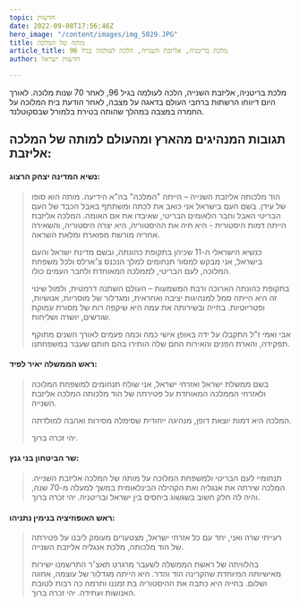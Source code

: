 ```yaml
---
topic: חדשות
date: 2022-09-08T17:56:46Z
hero_image: "/content/images/img_5029.JPG"
title: מותה של המלכה
article_title: מלכת בריטניה, אליזבת השנייה, הלכה לעולמה בגיל 96
author: חדשות ישראל

---
```

מלכת בריטניה, אליזבת השנייה, הלכה לעולמה בגיל 96, לאחר 70 שנות מלוכה. לאורך היום דיווחו הרשתות ברחבי העולם בדאגה על מצבה, לאחר הודעת בית המלוכה על החמרה במצבה במהלך שהותה בטירת בלמורל שבסקוטלנד.

## תגובות המנהיגים מהארץ ומהעולם למותה של המלכה אליזבת:

#### נשיא המדינה יצחק הרצוג:

> הוד מלכותה אליזבת השנייה – הייתה "המלכה" בה"א הידיעה. מותה הוא סופו של עידן. בשם העם בישראל אני כואב את לכתה ומשתתף באבל הכבד של העם הבריטי האבל וחבר הלאומים הבריטי, שאיבדו את אם האומה. המלכה אליזבת הייתה דמות היסטורית - היא חיה את ההיסטוריה, היא יצרה היסטוריה, והשאירה אחריה מורשת מפוארת ומלאת השראה.
>
> כנשיא הישראלי ה-11 שכיהן בתקופת כהונתה, ובשם מדינת ישראל והעם בישראל, אני מבקש למסור תנחומים למלך הנכנס צ׳ארלס ולכל משפחת המלוכה, לעם הבריטי, לממלכה המאוחדת ולחבר העמים כולו.
>
> בתקופת כהונתה הארוכה ורבת המשמעות – העולם השתנה דרמטית, ולמול שינוי זה היא הייתה סמל למנהיגות יציבה ואחראית, ומגדלור של מוסריות, אנושיות, ופטריוטיות. בחייה ובשירותה את עמה היא שיקפה רוח של מסורת עמוקת שורשים, יושרה ושליחות.
>
> אבי ואמי ז"ל התקבלו על ידה באופן אישי כמה וכמה פעמים לאורך השנים מתוקף תפקידה, והארת הפנים והאירוח החם שלה הותירו בהם חותם שעבר במשפחתנו.

#### ראש הממשלה יאיר לפיד:

> בשם ממשלת ישראל ואזרחי ישראל, אני שולח תנחומים למשפחת המלוכה ולאזרחי הממלכה המאוחדת על פטירתה של הוד מלכותה המלכה אליזבת השנייה.
>
> המלכה היא דמות יוצאת דופן, מנהיגה ייחודית שסימלה מסירות ואהבה למולדתה.
>
> יהי זכרה ברוך.

#### שר הביטחון בני גנץ:

> תנחומיי לעם הבריטי ולמשפחת המלוכה על מותה של המלכה אליזבת השנייה. המלכה שירתה את אנגליה ואת הקהילה הבינלאומית במשך למעלה מ-70 שנה, והיה לה חלק חשוב בשגשוג ביחסים בין ישראל ובריטניה. יהי זכרה ברוך.

#### ראש האופוזיציה בנימין נתניהו:

> רעייתי שרה ואני, יחד עם כל אזרחי ישראל, מצטערים מעומק ליבנו על פטירתה של הוד מלכותה, מלכת אנגליה אליזבת השנייה.
>
> בהלוויתה של ראשת הממשלה לשעבר מרגרט תאצ׳ר התרשמנו ישירות מאישיותה המיוחדת שהקרינה הוד והדר. היא הייתה מגדלור של עוצמה, אחווה ושלום. בחייה היא כתבה את ההיסטוריה בת זמננו ותרמה כה רבות לטובת האנושות ועתידה. יהי זכרה ברוך.